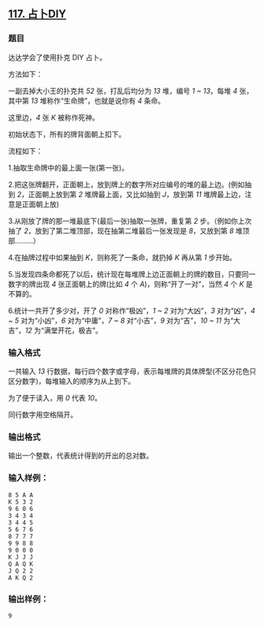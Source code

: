 ## [117. 占卜DIY](https://www.acwing.com/problem/content/119/)

### 题目

达达学会了使用扑克 DIY 占卜。

方法如下：

一副去掉大小王的扑克共 *52* 张，打乱后均分为 *13* 堆，编号 *1 ~ 13*，每堆 *4* 张，其中第 *13* 堆称作“生命牌”，也就是说你有 *4* 条命。

这里边，*4* 张 *K* 被称作死神。

初始状态下，所有的牌背面朝上扣下。

流程如下：

1.抽取生命牌中的最上面一张(第一张)。

2.把这张牌翻开，正面朝上，放到牌上的数字所对应编号的堆的最上边。(例如抽到 *2*，正面朝上放到第 *2* 堆牌最上面，又比如抽到 *J*，放到第 *11* 堆牌最上边，注意是正面朝上放)

3.从刚放了牌的那一堆最底下(最后一张)抽取一张牌，重复第 *2* 步。（例如你上次抽了 *2*，放到了第二堆顶部，现在抽第二堆最后一张发现是 *8*，又放到第 *8* 堆顶部.........）

4.在抽牌过程中如果抽到 *K*，则称死了一条命，就扔掉 *K* 再从第 *1* 步开始。

5.当发现四条命都死了以后，统计现在每堆牌上边正面朝上的牌的数目，只要同一数字的牌出现 *4* 张正面朝上的牌(比如 *4* 个 *A*)，则称“开了一对”，当然 *4* 个 *K* 是不算的。

6.统计一共开了多少对，开了 *0* 对称作”极凶”，*1 ~ 2* 对为“大凶”，*3* 对为“凶”，*4 ~ 5* 对为“小凶”，*6* 对为“中庸”，*7 ~ 8* 对“小吉”，*9* 对为“吉”，*10 ~ 11* 为“大吉”，*12* 为“满堂开花，极吉”。

### 输入格式

一共输入 *13* 行数据，每行四个数字或字母，表示每堆牌的具体牌型(不区分花色只区分数字)，每堆输入的顺序为从上到下。

为了便于读入，用 *0* 代表 *10*。

同行数字用空格隔开。

### 输出格式

输出一个整数，代表统计得到的开出的总对数。

### 输入样例：

```
8 5 A A
K 5 3 2
9 6 0 6
3 4 3 4
3 4 4 5
5 6 7 6
8 7 7 7
9 9 8 8
9 0 0 0
K J J J
Q A Q K
J Q 2 2
A K Q 2
```

### 输出样例：

```
9
```
